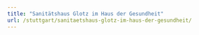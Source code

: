 ```yaml
---
title: "Sanitätshaus Glotz im Haus der Gesundheit"
url: /stuttgart/sanitaetshaus-glotz-im-haus-der-gesundheit/
---
```

